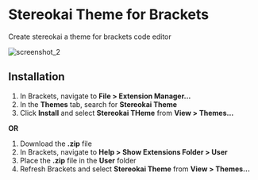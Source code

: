 # Stereokai Theme for Brackets
Create stereokai a theme for brackets code editor

![screenshot_2](https://user-images.githubusercontent.com/15284199/34794463-6974a09a-f657-11e7-8f09-c2c3174a6c34.png)

Installation
-----
1. In Brackets, navigate to **File > Extension Manager...**
2. In the **Themes** tab, search for **Stereokai Theme**
3. Click **Install** and select **Stereokai THeme** from **View > Themes...**

**OR**

1. Download the **.zip** file
2. In Brackets, navigate to **Help > Show Extensions Folder > User**
3. Place the **.zip** file in the **User** folder
4. Refresh Brackets and select **Stereokai Theme** from **View > Themes...**
